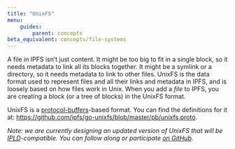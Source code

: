 ```yaml
---
title: "UnixFS"
menu:
    guides:
        parent: concepts
beta_equivalent: concepts/file-systems
---
```


A file in IPFS isn’t just content. It might be too big to fit in a single block, so it needs metadata to link all its blocks together. It might be a symlink or a directory, so it needs metadata to link to other files. UnixFS is the data format used to represent files and all their links and metadata in IPFS, and is loosely based on how files work in Unix. When you add a *file* to IPFS, you are creating a block (or a tree of blocks) in the UnixFS format.

UnixFS is a [protocol-buffers](https://developers.google.com/protocol-buffers/)-based format. You can find the definitions for it at: https://github.com/ipfs/go-unixfs/blob/master/pb/unixfs.proto.

<!-- TODO: fill in and link to the UnixFS v1 spec or fill in more details about how it works here. -->

*Note: we are currently designing an updated version of UnixFS that will be [IPLD](https://ipld.io)-compatible. You can follow along or participate [on GitHub](https://github.com/ipfs/unixfs-v2).*
